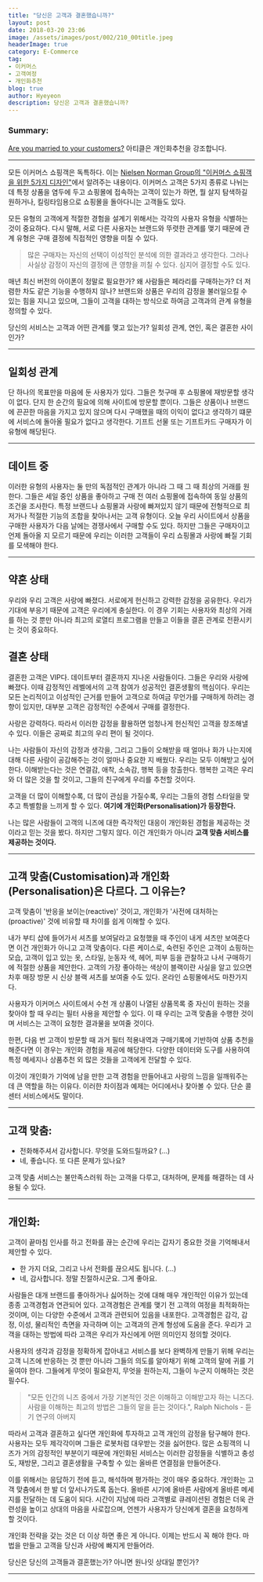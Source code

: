 ```yaml
---
title: "당신은 고객과 결혼했습니까?"
layout: post
date: 2018-03-20 23:06
image: /assets/images/post/002/210_00title.jpeg
headerImage: true
category: E-Commerce
tag:
- 이커머스
- 고객여정
- 개인화추천
blog: true
author: Hyeyeon
description: 당신은 고객과 결혼했습니까?
---
```


### Summary:

[Are you married to your customers?](https://uxdesign.cc/are-you-married-to-your-customers-12f0b331c72f) 아티클은 개인화추천을 강조합니다.

---

모든 이커머스 쇼핑객은 독특하다. 이는 [Nielsen Norman Group의 "이커머스 쇼핑객을 위한 5가지 디자인"](https://www.nngroup.com/articles/ecommerce-shoppers/)에서 알려주는 내용이다. 이커머스 고객은 5가지 종류로 나뉘는데 특정 상품을 염두에 두고 쇼핑몰에 접속하는 고객이 있는가 하면, 뭘 살지 탐색하길 원하거나, 킬링타임용으로 쇼핑몰을 돌아다니는 고객들도 있다.

모든 유형의 고객에게 적절한 경험을 설계기 위해서는 각각의 사용자 유형을 식별하는 것이 중요하다. 다시 말해, 서로 다른 사용자는 브랜드와 뚜렷한 관계를 맺기 때문에 관계 유형은 구매 결정에 직접적인 영향을 미칠 수 있다.

> 많은 구매자는 자신의 선택이 이성적인 분석에 의한 결과라고 생각한다. 그러나 사실상 감정이 자신의 결정에 큰 영향을 끼칠 수 있다. 심지어 결정할 수도 있다.

매년 최신 버전의 아이폰이 정말로 필요한가? 왜 사람들은 페라리를 구매하는가? 더 저렴한 차도 같은 기능을 수행하지 않나? 브랜드와 상품은 우리의 감정을 불러일으킬 수 있는 힘을 지니고 있으며, 그들이 고객을 대하는 방식으로 하여금 고객과의 관계 유형을 정의할 수 있다.

당신의 서비스는 고객과 어떤 관계를 맺고 있는가? 일회성 관계, 연인, 혹은 결혼한 사이인가?

---

## 일회성 관계

단 하나의 목표만을 마음에 둔 사용자가 있다. 그들은 첫구매 후 쇼핑몰에 재방문할 생각이 없다. 단지 한 순간의 필요에 의해 사이트에 방문할 뿐이다. 그들은 상품이나 브랜드에 끈끈한 마음을 가지고 있지 않으며 다시 구매했을 때의 이익이 없다고 생각하기 떄문에 서비스에 돌아올 필요가 없다고 생각한다. 기프트 선물 또는 기프트카드 구매자가 이 유형에 해당된다.

---

## 데이트 중

이러한 유형의 사용자는 둘 만의 독점적인 관계가 아니라 그 때 그 때 최상의 거래를 원한다. 그들은 세일 중인 상품을 좋아하고 구매 전 여러 쇼핑몰에 접속하여 동일 상품의 조건을 조사한다. 특정 브랜드나 쇼핑몰과 사랑에 빠져있지 않기 때문에 전형적으로 최저가나 적절한 기능의 조합을 찾아나서는 고객 유형이다. 오늘 우리 사이트에서 상품을 구매한 사용자가 다음 날에는 경쟁사에서 구매할 수도 있다. 하지만 그들은 구매자이고 언제 돌아올 지 모르기 때문에 우리는 이러한 고객들이 우리 쇼핑몰과 사랑에 빠질 기회를 모색해야 한다.

---

## 약혼 상태

우리와 우리 고객은 사랑에 빠졌다. 서로에게 헌신하고 강력한 감정을 공유한다. 우리가 기대에 부응기 때문에 고객은 우리에게 충실한다. 이 경우 기회는 사용자와 최상의 거래를 하는 것 뿐만 아니라 최고의 로열티 프로그램을 만들고 이들을 결혼 관계로 전환시키는 것이 중요하다.

## 결혼 상태

결혼한 고객은 VIP다. 데이트부터 결혼까지 지나온 사람들이다. 그들은 우리와 사랑에 빠졌다. 이때 감정적인 레벨에서의 고객 참여가 성공적인 결혼생활의 핵심이다. 우리는 모든 논리적이고 이성적인 근거를 만들어 고객으로 하여금 무언가를 구매하게 하려는 경향이 있지만, 대부분 고객은 감정적인 수준에서 구매를 결정한다.

사랑은 강력하다. 따라서 이러한 감정을 활용하면 엄청나게 헌신적인 고객을 창조해낼 수 있다. 이들은 공짜로 최고의 우리 편이 될 것이다.

나는 사람들이 자신의 감정과 생각을, 그리고 그들이 오해받을 때 얼마나 화가 나는지에 대해 다른 사람이 공감해주는 것이 얼마나 중요한 지 배웠다. 우리는 모두 이해받고 싶어한다. 이해받는다는 것은 연결감, 애착, 소속감, 행복 등을 창출한다. 행복한 고객은 우리와 더 많은 것을 할 것이고, 그들의 친구에게 우리를 추천할 것이다.

고객을 더 많이 이해할수록, 더 많이 관심을 가질수록, 우리는 그들의 경험 스타일을 맞추고 특별함을 느끼게 할 수 있다. **여기에 개인화(Personalisation)가 등장한다.**

나는 많은 사람들이 고객의 니즈에 대한 즉각적인 대응이 개인화된 경험을 제공하는 것이라고 믿는 것을 봤다. 하지만 그렇지 않다. 이건 개인화가 아니라 **고객 맞춤 서비스를 제공하는 것이다.**

---

## 고객 맞춤(Customisation)과 개인화(Personalisation)은 다르다. 그 이유는?

고객 맞춤이 '반응을 보이는(reactive)' 것이고, 개인화가 '사전에 대처하는(proactive)' 것에 비유할 때 차이를 쉽게 이해할 수 있다.

내가 부티 샵에 들어가서 셔츠를 보여달라고 요청했을 때 주인이 내게 셔츠만 보여준다면 이건 개인화가 아니고 고객 맞춤이다. 다른 케이스로, 숙련된 주인은 고객이 쇼핑하는 모습, 고객이 입고 있는 옷, 스타일, 눈동자 색, 헤어, 피부 등을 관찰하고 나서 구매하기에 적절한 상품을 제안한다. 고객의 가장 좋아하는 색상이 블랙이란 사실을 알고 있으면 차후 매장 방문 시 신상 블랙 셔츠를 보여줄 수도 있다. 온라인 쇼핑몰에서도 마찬가지다.

사용자가 이커머스 사이트에서 수천 개 상품이 나열된 상품목록 중 자신이 원하는 것을 찾아야 할 때 우리는 필터 사용을 제안할 수 있다. 이 때 우리는 고객 맞춤을 수행한 것이며 서비스는 고객이 요청한 결과물을 보여줄 것이다.

한편, 다음 번 고객이 방문할 때 과거 필터 적용내역과 구매기록에 기반하여 상품 추천을 해준다면 이 경우는 개인화 경험을 제공에 해당한다. 다양한 데이터와 도구를 사용하여 특정 메세지나 상품추천 외 많은 것들을 고객에게 전달할 수 있다.

이것이 개인화가 기억에 남을 만한 고객 경험을 만들어내고 사랑의 느낌을 일깨워주는 데 큰 역할을 하는 이유다. 이러한 차이점과 예제는 어디에서나 찾아볼 수 있다. 단순 콜센터 서비스에서도 말이다.

---

## 고객 맞춤:

* 전화해주셔서 감사합니다. 무엇을 도와드릴까요? (...)
* 네, 좋습니다. 또 다른 문제가 있나요?

고객 맞춤 서비스는 불만족스러워 하는 고객을 다루고, 대처하며, 문제를 해결하는 데 사용될 수 있다.

---

## 개인화:

고객이 끝마침 인사를 하고 전화를 끊는 순간에 우리는 갑자기 중요한 것을 기억해내서 제안할 수 있다.

* 한 가지 더요, 그리고 나서 전화를 끊으셔도 됩니다. (...)
* 네, 감사합니다. 정말 친절하시군요. 그게 좋아요.

사람들은 대개 브랜드를 좋아하거나 싫어하는 것에 대해 매우 개인적인 이유가 있는데 종종 고객경험과 연관되어 있다. 고객경험은 관계를 맺기 전 고객의 여정을 최적화하는 것이며, 이는 다양한 수준에서 고객과 관련되어 있음을 내포한다. 고객경험은 감각, 감정, 이성, 물리적인 측면을 자극하며 이는 고객과의 관계 형성에 도움을 준다. 우리가 고객을 대하는 방법에 따라 고객은 우리가 자신에게 어떤 의미인지 정의할 것이다.

사용자의 생각과 감정을 정확하게 잡아내고 서비스를 보다 완벽하게 만들기 위해 우리는 고객 니즈에 반응하는 것 뿐만 아니라 그들의 의도를 알아채기 위해 고객의 말에 귀를 기울여야 한다. 그들에게 무엇이 필요한지, 무엇을 원하는지, 그들이 누군지 이해하는 것은 필수다.

> "모든 인간의 니즈 중에서 가장 기본적인 것은 이해하고 이해받고자 하는 니즈다. 사람을 이해하는 최고의 방법은 그들의 말을 듣는 것이다.", Ralph Nichols - 듣기 연구의 아버지

따라서 고객과 결혼하고 싶다면 개인화에 투자하고 고객 개인의 감정을 탐구해야 한다. 사용자는 모두 제각각이며 그들은 로봇처럼 대우받는 것을 싫어한다. 많은 쇼핑객의 니즈가 거의 감정적인 부분이기 때문에 개인화된 서비스는 이러한 감정들을 식별하고 충성도, 재방문, 그리고 결혼생활을 구축할 수 있는 올바른 연결점을 만들어준다.

이를 위해서는 응답하기 전에 듣고, 해석하며 평가하는 것이 매우 중요하다. 개인화는 고객 맞춤에서 한 발 더 앞서나가도록 돕는다. 올바른 시기에 올바른 사람에게 올바른 메세지를 전달하는 데 도움이 되다. 시간이 지남에 따라 고객별로 큐레이션된 경험은 더욱 관련성을 높이고 상대의 마음을 사로잡으며, 언젠가 사용자가 당신에게 결혼을 요청하게 할 것이다.

개인화 전략을 갖는 것은 더 이상 하면 좋은 게 아니다. 이제는 반드시 꼭 해야 한다. 마법을 만들고 고객을 당신과 사랑에 빠지게 만들어라.

당신은 당신의 고객들과 결혼했는가? 아니면 원나잇 상대일 뿐인가?

---
